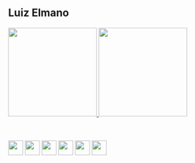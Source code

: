 ## Luiz Elmano

<div>
  <a href="https://github.com/LELL278">
    <img height="180em" src="https://github-readme-stats.vercel.app/api?username=LELLN278&show_icons=true&theme=tokyonight&include_all_commits=true&count_private=true"/>
    <img height="180em" src="https://github-readme-stats.vercel.app/api/top-langs/?username=LELLN278&layout=compact&langs_count=16&theme=tokyonight"/>
  </a>
</div>

##

<div style="display": inline_block><br>
  <img align="center" height="30" widith="40" src="https://cdn.jsdelivr.net/gh/devicons/devicon@latest/icons/css3/css3-original.svg" />
  <img align="center" height="30" widith="40" src="https://cdn.jsdelivr.net/gh/devicons/devicon@latest/icons/html5/html5-original.svg" />
  <img align="center" height="30" widith="40" src="https://cdn.jsdelivr.net/gh/devicons/devicon@latest/icons/javascript/javascript-original.svg" />
  <img align="center" height="30" widith="40" src="https://cdn.jsdelivr.net/gh/devicons/devicon@latest/icons/react/react-original-wordmark.svg" />
  <img align="center" height="30" widith="40" src="https://cdn.jsdelivr.net/gh/devicons/devicon@latest/icons/nodejs/nodejs-original-wordmark.svg" />  
  <img align="center" height="30" widith="40" src="https://cdn.jsdelivr.net/gh/devicons/devicon@latest/icons/mongodb/mongodb-original.svg" />
          
          
</div>

     
          
